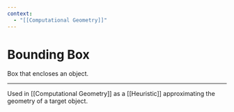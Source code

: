 ```yaml
---
context:
  - "[[Computational Geometry]]"
---
```


# Bounding Box

Box that encloses an object.

---

Used in [[Computational Geometry]] as a [[Heuristic]] approximating the geometry of a target object.
